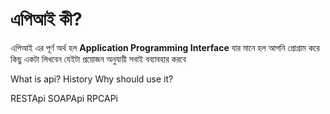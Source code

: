 # এপিআই কী?

এপিআই এর  পূর্ণ অর্থ হল   **Application Programming Interface**  যার মানে হল আপনি প্রোগ্রাম করে কিছু একটা লিখবেন যেইটা প্রয়োজন অনুযায়ী সবাই বব্যাবহার  করবে&#x20;

What is api? History Why should use it?

RESTApi SOAPApi RPCAPi
